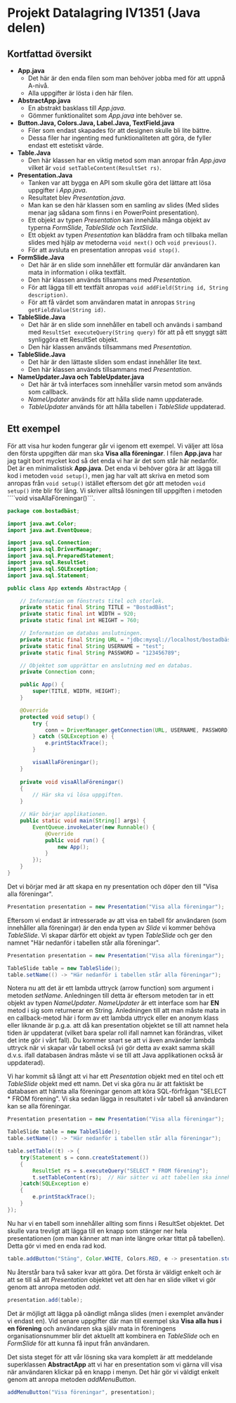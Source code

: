 # Projekt Datalagring IV1351 (Java delen)
## Kortfattad översikt
- **App.java**
    - Det här är den enda filen som man behöver jobba med för att uppnå A-nivå.
    - Alla uppgifter är lösta i den här filen.
- **AbstractApp.java**
    - En abstrakt basklass till *App.java*.
    - Gömmer funktionalitet som *App.java* inte behöver se.
- **Button.Java, Colors.Java, Label.Java, TextField.java**
    - Filer som endast skapades för att designen skulle bli lite bättre.
    - Dessa filer har ingenting med funktionaliteten att göra, de fyller endast ett estetiskt värde.
- **Table.Java**
    - Den här klassen har en viktig metod som man anropar från *App.java* vilket är ```void setTableContent(ResultSet rs)```.
- **Presentation.Java**
    - Tanken var att bygga en API som skulle göra det lättare att lösa uppgifter i *App.java*.
    - Resultatet blev *Presentation.java*.
    - Man kan se den här klassen som en samling av slides (Med slides menar jag sådana som finns i en PowerPoint presentation).
    - Ett objekt av typen *Presentation* kan innehålla många objekt av typerna *FormSlide*, *TableSlide* och *TextSlide*.
    - Ett objekt av typen *Presentation* kan bläddra fram och tillbaka mellan slides med hjälp av metoderna ```void next()``` och ```void previous()```.
    - För att avsluta en presentation anropas ```void stop()```.
- **FormSlide.Java**
    - Det här är en slide som innehåller ett formulär där användaren kan mata in information i olika textfält.
    - Den här klassen används tillsammans med *Presentation*.
    - För att lägga till ett textfält anropas ```void addField(String id, String description)```.
    - För att få värdet som användaren matat in anropas ```String getFieldValue(String id)```.
- **TableSlide.Java**
    - Det här är en slide som innehåller en tabell och används i samband med ```ResultSet executeQuery(String query)``` för att på ett snyggt sätt synliggöra ett ResultSet objekt.
    - Den här klassen används tillsammans med *Presentation*.
- **TableSlide.Java**
    - Det här är den lättaste sliden som endast innehåller lite text.
    - Den här klassen används tillsammans med *Presentation*.
- **NameUpdater.Java och TableUpdater.java**
    - Det här är två interfaces som innehåller varsin metod som används som callback.
    - *NameUpdater* används för att hålla slide namn uppdaterade.
    - *TableUpdater* används för att hålla tabellen i *TableSlide* uppdaterad.
## Ett exempel
För att visa hur koden fungerar går vi igenom ett exempel. Vi väljer att lösa den första uppgiften där man ska **Visa alla föreningar**.
I filen **App.java** har jag tagit bort mycket kod så det enda vi har är det som står här nedanför. Det är en minimalistisk **App.java**. Det enda vi behöver göra är att lägga till kod i metoden ```void setup()```, men jag har valt att skriva en metod som anropas från ```void setup()``` istället eftersom det gör att metoden ```void setup()``` inte blir för lång. Vi skriver alltså lösningen till uppgiften i metoden ````void visaAllaFöreningar()```.

```java
package com.bostadbäst;

import java.awt.Color;
import java.awt.EventQueue;

import java.sql.Connection;
import java.sql.DriverManager;
import java.sql.PreparedStatement;
import java.sql.ResultSet;
import java.sql.SQLException;
import java.sql.Statement;

public class App extends AbstractApp {

	// Information om fönstrets titel och storlek.
	private static final String TITLE = "BostadBäst";
	private static final int WIDTH = 920;
	private static final int HEIGHT = 760;

	// Information om databas anslutningen.
	private static final String URL = "jdbc:mysql://localhost/bostadbästdb";
	private static final String USERNAME = "test";
	private static final String PASSWORD = "123456789";

	// Objektet som upprättar en anslutning med en databas.
	private Connection conn;

	public App() {
		super(TITLE, WIDTH, HEIGHT);
	}

	@Override
	protected void setup() {
		try {
			conn = DriverManager.getConnection(URL, USERNAME, PASSWORD);
		} catch (SQLException e) {
			e.printStackTrace();
		}

		visaAllaFöreningar();
    }
    
    private void visaAllaFöreningar()
    {
        // Här ska vi lösa uppgiften.
    }

	// Här börjar applikationen.
	public static void main(String[] args) {
		EventQueue.invokeLater(new Runnable() {
			@Override
			public void run() {
				new App();
			}
		});
	}
}
```

Det vi börjar med är att skapa en ny presentation och döper den till "Visa alla föreningar".
```java
Presentation presentation = new Presentation("Visa alla föreningar");
```
Eftersom vi endast är intresserade av att visa en tabell för användaren (som innehåller alla föreningar) är den enda typen av *Slide* vi kommer behöva *TableSlide*. Vi skapar därför ett objekt av typen *TableSlide* och ger den namnet "Här nedanför i tabellen står alla föreningar".
```java
Presentation presentation = new Presentation("Visa alla föreningar");

TableSlide table = new TableSlide();
table.setName(() -> "Här nedanför i tabellen står alla föreningar");
```
Notera nu att det är ett lambda uttryck (arrow function) som argument i metoden *setName*. Anledningen till detta är eftersom metoden tar in ett objekt av typen *NameUpdater*. *NameUpdater* är ett interface som har **EN** metod i sig som returnerar en String. Anledningen till att man måste mata in en callback-metod här i form av ett lambda uttryck eller en anonym klass eller liknande är p.g.a. att då kan presentation objektet se till att namnet hela tiden är uppdaterat (vilket bara spelar roll ifall namnet kan förändras, vilket det inte gör i vårt fall). Du kommer snart se att vi även använder lambda uttryck när vi skapar vår tabell också (vi gör detta av exakt samma skäll d.v.s. ifall databasen ändras måste vi se till att Java applikationen också är uppdaterad).

Vi har kommit så långt att vi har ett *Presentation* objekt med en titel och ett *TableSlide* objekt med ett namn. Det vi ska göra nu är att faktiskt be databasen att hämta alla föreningar genom att köra SQL-förfrågan "SELECT * FROM förening". Vi ska sedan lägga in resultatet i vår tabell så användaren kan se alla föreningar.
```java
Presentation presentation = new Presentation("Visa alla föreningar");

TableSlide table = new TableSlide();
table.setName(() -> "Här nedanför i tabellen står alla föreningar");

table.setTable((t) -> {
	try(Statement s = conn.createStatement())
	{
		ResultSet rs = s.executeQuery("SELECT * FROM förening");
		t.setTableContent(rs);	// Här sätter vi att tabellen ska innehålla informationen från rs.
	}catch(SQLException e)
	{
		e.printStackTrace();
	}
});
```
Nu har vi en tabell som innehåller allting som finns i ResultSet objektet. Det skulle vara trevligt att lägga till en knapp som stänger ner hela presentationen (om man känner att man inte längre orkar tittat på tabellen). Detta gör vi med en enda rad kod.
```java
table.addButton("Stäng", Color.WHITE, Colors.RED, e -> presentation.stop());
```
Nu återstår bara två saker kvar att göra. Det första är väldigt enkelt och är att se till så att *Presentation* objektet vet att den har en slide vilket vi gör genom att anropa metoden *add*. 
```java
presentation.add(table);
```
Det är möjligt att lägga på oändligt många slides (men i exemplet använder vi endast en). Vid senare uppgifter där man till exempel ska **Visa alla hus i en förening** och användaren ska själv mata in föreningens organisationsnummer blir det aktuellt att kombinera en *TableSlide* och en *FormSlide* för att kunna få input från användaren.

Det sista steget för att vår lösning ska vara komplett är att meddelande superklassen **AbstractApp** att vi har en presentation som vi gärna vill visa när användaren klickar på en knapp i menyn. Det här gör vi väldigt enkelt genom att anropa metoden *addMenuButton*.
```java
addMenuButton("Visa föreningar", presentation);
```
